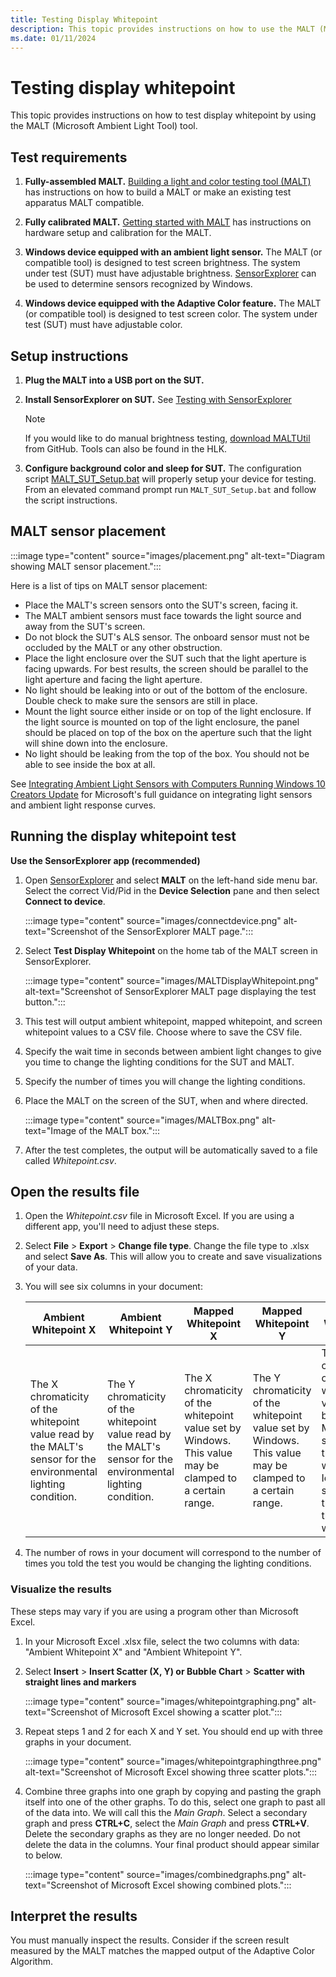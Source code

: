 ```yaml
---
title: Testing Display Whitepoint
description: This topic provides instructions on how to use the MALT (Microsoft Ambient Light Tool) to test the display whitepoint.
ms.date: 01/11/2024
---
```


# Testing display whitepoint

This topic provides instructions on how to test display whitepoint by using the MALT (Microsoft Ambient Light Tool) tool.

## Test requirements

1. **Fully-assembled MALT.** [Building a light and color testing tool (MALT)](testing-MALT-building-a-light-testing-tool.md) has instructions on how to build a MALT or make an existing test apparatus MALT compatible.

1. **Fully calibrated MALT.** [Getting started with MALT](testing-MALT-getting-started.md) has instructions on hardware setup and calibration for the MALT.

1. **Windows device equipped with an ambient light sensor.** The MALT (or compatible tool) is designed to test screen brightness. The system under test (SUT) must have adjustable brightness. [SensorExplorer](testing-sensor-explorer.md) can be used to determine sensors recognized by Windows.

1. **Windows device equipped with the Adaptive Color feature.** The MALT (or compatible tool) is designed to test screen color. The system under test (SUT) must have adjustable color.

## Setup instructions

1. **Plug the MALT into a USB port on the SUT.**

1. **Install SensorExplorer on SUT.** See [Testing with SensorExplorer](testing-sensor-explorer.md)

    > [!Note]
    > If you would like to do manual brightness testing, [download MALTUtil](https://github.com/Microsoft/busiotools/tree/master/sensors/Tools/MALT) from GitHub. Tools can also be found in the HLK.

1. **Configure background color and sleep for SUT.**  The configuration script [MALT_SUT_Setup.bat](https://github.com/Microsoft/busiotools/tree/master/sensors/Tools/MALT/Code/Scripts) will properly setup your device for testing. From an elevated command prompt run `MALT_SUT_Setup.bat` and follow the script instructions.

## MALT sensor placement

:::image type="content" source="images/placement.png" alt-text="Diagram showing MALT sensor placement.":::

Here is a list of tips on MALT sensor placement:

- Place the MALT's screen sensors onto the SUT's screen, facing it.
- The MALT ambient sensors must face towards the light source and away from the SUT's screen.
- Do not block the SUT's ALS sensor. The onboard sensor must not be occluded by the MALT or any other obstruction.
- Place the light enclosure over the SUT such that the light aperture is facing upwards. For best results, the screen should be parallel to the light aperture and facing the light aperture.
- No light should be leaking into or out of the bottom of the enclosure. Double check to make sure the sensors are still in place.
- Mount the light source either inside or on top of the light enclosure. If the light source is mounted on top of the light enclosure, the panel should be placed on top of the box on the aperture such that the light will shine down into the enclosure.
- No light should be leaking from the top of the box. You should not be able to see inside the box at all.

See [Integrating Ambient Light Sensors with Computers Running Windows 10 Creators Update](/windows-hardware/design/whitepapers/integrating-ambient-light-sensors-with-computers-running-windows-10-creators-update) for Microsoft's full guidance on integrating light sensors and ambient light response curves.

## Running the display whitepoint test

**Use the SensorExplorer app (recommended)**

1. Open [SensorExplorer](testing-sensor-explorer.md) and select **MALT** on the left-hand side menu bar. Select the correct Vid/Pid in the **Device Selection** pane and then select **Connect to device**.

    :::image type="content" source="images/connectdevice.png" alt-text="Screenshot of the SensorExplorer MALT page.":::

1. Select **Test Display Whitepoint** on the home tab of the MALT screen in SensorExplorer.

    :::image type="content" source="images/MALTDisplayWhitepoint.png" alt-text="Screenshot of SensorExplorer MALT page displaying the test button.":::

1. This test will output ambient whitepoint, mapped whitepoint, and screen whitepoint values to a CSV file. Choose where to save the CSV file.

1. Specify the wait time in seconds between ambient light changes to give you time to change the lighting conditions for the SUT and MALT.

1. Specify the number of times you will change the lighting conditions.

1. Place the MALT on the screen of the SUT, when and where directed.

    :::image type="content" source="images/MALTBox.png" alt-text="Image of the MALT box.":::

1. After the test completes, the output will be automatically saved to a file called *Whitepoint.csv*.

## Open the results file

1. Open the *Whitepoint.csv* file in Microsoft Excel. If you are using a different app, you'll need to adjust these steps.
1. Select **File** > **Export** > **Change file type**. Change the file type to .xlsx and select **Save As**. This will allow you to create and save visualizations of your data.
1. You will see six columns in your document:

    | Ambient Whitepoint X | Ambient Whitepoint Y | Mapped Whitepoint X | Mapped Whitepoint Y | Screen Whitepoint X | Screen Whitepoint Y |
    |----|----|----|----|----|----|
    | The X chromaticity of the whitepoint value read by the MALT's sensor for the environmental lighting condition. | The Y chromaticity of the whitepoint value read by the MALT's sensor for the environmental lighting condition. | The X chromaticity of the whitepoint value set by Windows. This value may be clamped to a certain range. | The Y chromaticity of the whitepoint value set by Windows. This value may be clamped to a certain range. |  The X chromaticity of the whitepoint value read by the MALT's sensor for the screen whitepoint. Ideally this should be the same as the mapped whitepoint. | The Y chromaticity of the whitepoint value read by the MALT's sensor for the screen whitepoint. Ideally this should be the same as the mapped whitepoint. |

1. The number of rows in your document will correspond to the number of times you told the test you would be changing the lighting conditions.

### Visualize the results

These steps may vary if you are using a program other than Microsoft Excel.

1. In your Microsoft Excel .xlsx file, select the two columns with data: "Ambient Whitepoint X" and "Ambient Whitepoint Y".
1. Select **Insert** > **Insert Scatter (X, Y) or Bubble Chart** > **Scatter with straight lines and markers**

    :::image type="content" source="images/whitepointgraphing.png" alt-text="Screenshot of Microsoft Excel showing a scatter plot.":::

1. Repeat steps 1 and 2 for each X and Y set. You should end up with three graphs in your document.

    :::image type="content" source="images/whitepointgraphingthree.png" alt-text="Screenshot of Microsoft Excel showing three scatter plots.":::

1. Combine three graphs into one graph by copying and pasting the graph itself into one of the other graphs. To do this, select one graph to past all of the data into. We will call this the *Main Graph*. Select a secondary graph and press **CTRL+C**, select the *Main Graph* and press **CTRL+V**. Delete the secondary graphs as they are no longer needed. Do not delete the data in the columns. Your final product should appear similar to below.

    :::image type="content" source="images/combinedgraphs.png" alt-text="Screenshot of Microsoft Excel showing combined plots.":::

## Interpret the results

You must manually inspect the results. Consider if the screen result measured by the MALT matches the mapped output of the Adaptive Color Algorithm.
